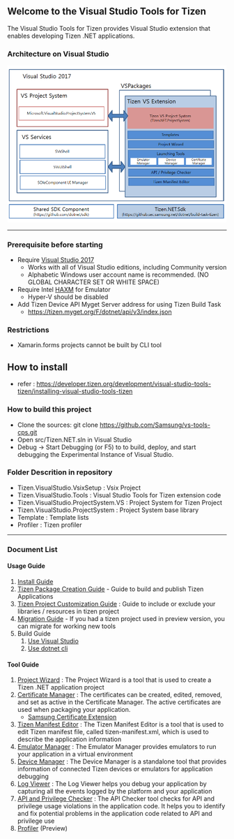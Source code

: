## Welcome to the Visual Studio Tools for Tizen ###


The Visual Studio Tools for Tizen provides Visual Studio extension that enables developing Tizen .NET applications.

### Architecture on Visual Studio ###
![Architecture](./docs/image/arch.png)

---

### Prerequisite before starting ###
- Require [Visual Studio 2017](https://www.visualstudio.com/ko/downloads/)
   - Works with all of Visual Studio editions, including Community version
   - Alphabetic Windows user account name is recommended. (NO GLOBAL CHARACTER SET OR WHITE SPACE)
- Require Intel [HAXM](https://software.intel.com/en-us/android/articles/installation-instructions-for-intel-hardware-accelerated-execution-manager-windows) for Emulator
   - Hyper-V should be disabled
- Add Tizen Device API Myget Server address for using Tizen Build Task
   - https://tizen.myget.org/F/dotnet/api/v3/index.json

### Restrictions ###
- Xamarin.forms projects cannot be built by CLI tool

## How to install ###
- refer : https://developer.tizen.org/development/visual-studio-tools-tizen/installing-visual-studio-tools-tizen 

### How to build this project ###
* Clone the sources: git clone https://github.com/Samsung/vs-tools-cps.git
* Open src/Tizen.NET.sln in Visual Studio
* Debug -> Start Debugging (or F5) to to build, deploy, and start debugging the Experimental Instance of Visual Studio.

### Folder Descrition in repository ###
* Tizen.VisualStudio.VsixSetup : Vsix Project
* Tizen.VisualStudio.Tools : Visual Studio Tools for Tizen extension code
* Tizen.VisualStudio.ProjectSystem.VS : Project System for Tizen Project
* Tizen.VisualStudio.ProjectSystem : Project System base library
* Template : Template lists
* Profiler : Tizen profiler

---

### Document List ###

#### Usage Guide ####
   1. [Install Guide](docs/how-to-install.md)
   2. [Tizen Package Creation Guide](docs/packaging/how-to-create-tpk.md) - Guide to build and publish Tizen Applications
   3. [Tizen Project Customization Guide](docs/packaging/how-to-customize-tpk.md) : Guide to include or exclude your libraries / resources in tizen project
   4. [Migration Guide](docs/packaging/how-to-migrate-to-csproj.md) - If you had a tizen project used in preview version, you can migrate for working new tools
   5. Build Guide
      1. [Use Visual Studio](docs/packaging/how-to-build-vs.md)
      2. [Use dotnet cli](docs/packaging/how-to-build-cli.md)

#### Tool Guide ####
   1. [Project Wizard](docs/tools/project-wizard.md) : The Project Wizard is a tool that is used to create a Tizen .NET application project
   2. [Certificate Manager](docs/tools/certificate-manager.md) : The certificates can be created, edited, removed, and set as active in the Certificate Manager. The active certificates are used when packaging your application.
      - [Samsung Certificate Extension](docs/tools/samsung-certificate.md)
   3. [Tizen Manifest Editor](docs/tools/manifest-editor.md) : The Tizen Manifest Editor is a tool that is used to edit Tizen manifest file, called tizen-manifest.xml, which is used to describe the application information
   4. [Emulator Manager](docs/tools/emulator-manager.md) : The Emulator Manager provides emulators to run your application in a virtual environment
   5. [Device Manager](docs/tools/device-manager.md) : The Device Manager is a standalone tool that provides information of connected Tizen devices or emulators for application debugging
   6. [Log Viewer](docs/tools/log-viewer.md) : The Log Viewer helps you debug your application by capturing all the events logged by the platform and your application
   7. [API and Privilege Checker](docs/tools/api-and-privilege-checker.md) : The API Checker tool checks for API and privilege usage violations in the application code. It helps you to identify and fix potential problems in the application code related to API and privilege use
   8. [Profiler](docs/tools/profiler-user-manual.md) (Preview)
